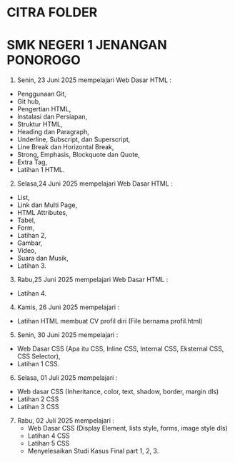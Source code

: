 # CITRA FOLDER

# SMK NEGERI 1 JENANGAN PONOROGO

1. Senin, 23 Juni 2025
   mempelajari Web Dasar HTML :

- Penggunaan Git,
- Git hub,
- Pengertian HTML,
- Instalasi dan Persiapan,
- Struktur HTML,
- Heading dan Paragraph,
- Underline, Subscript, dan Superscript,
- Line Break dan Horizontal Break,
- Strong, Emphasis, Blockquote dan Quote,
- Extra Tag,
- Latihan 1 HTML.

2. Selasa,24 Juni 2025
   mempelajari Web Dasar HTML :

- List,
- Link dan Multi Page,
- HTML Attributes,
- Tabel,
- Form,
- Latihan 2,
- Gambar,
- Video,
- Suara dan Musik,
- Latihan 3.

3. Rabu,25 Juni 2025
   mempelajari Web Dasar HTML :

- Latihan 4.

4. Kamis, 26 Juni 2025
   mempelajari :

- Latihan HTML membuat CV profil diri (File bernama profil.html)

5. Senin, 30 Juni 2025
   mempelajari :

- Web Dasar CSS (Apa itu CSS, Inline CSS, Internal CSS, Eksternal CSS, CSS Selector),
- Latihan 1 CSS.

6. Selasa, 01 Juli 2025
   mempelajari :

- Web dasar CSS (Inheritance, color, text, shadow, border, margin dls)
- Latihan 2 CSS
- Latihan 3 CSS

7. Rabu, 02 Juli 2025
   mempelajari :
   - Web Dasar CSS (Display Element, lists style, forms, image style dls)
   - Latihan 4 CSS
   - Latihan 5 CSS
   - Menyelesaikan Studi Kasus Final part 1, 2, 3.
